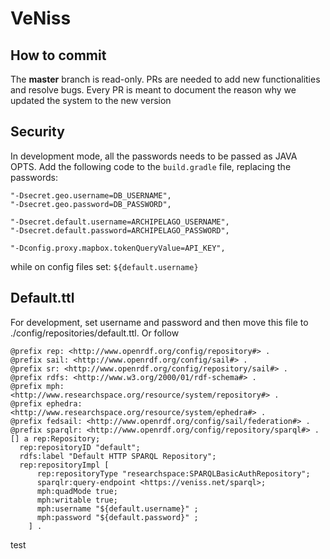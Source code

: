 # VeNiss

## How to commit

The **master** branch is read-only. PRs are needed to add new functionalities and resolve bugs. Every PR is meant to document the reason why we updated the system to the new version

## Security

In development mode, all the passwords needs to be passed as JAVA OPTS. Add the following code to the `build.gradle` file, replacing the passwords:

```
"-Dsecret.geo.username=DB_USERNAME",
"-Dsecret.geo.password=DB_PASSWORD",

"-Dsecret.default.username=ARCHIPELAGO_USERNAME",
"-Dsecret.default.password=ARCHIPELAGO_PASSWORD",

"-Dconfig.proxy.mapbox.tokenQueryValue=API_KEY",
```

while on config files set: `${default.username}`

## Default.ttl

For development, set username and password and then move this file to ./config/repositories/default.ttl. Or follow

```
@prefix rep: <http://www.openrdf.org/config/repository#> .
@prefix sail: <http://www.openrdf.org/config/sail#> .
@prefix sr: <http://www.openrdf.org/config/repository/sail#> .
@prefix rdfs: <http://www.w3.org/2000/01/rdf-schema#> .
@prefix mph: <http://www.researchspace.org/resource/system/repository#> .
@prefix ephedra: <http://www.researchspace.org/resource/system/ephedra#> .
@prefix fedsail: <http://www.openrdf.org/config/sail/federation#> .
@prefix sparqlr: <http://www.openrdf.org/config/repository/sparql#> .
[] a rep:Repository;
  rep:repositoryID "default";
  rdfs:label "Default HTTP SPARQL Repository";
  rep:repositoryImpl [
      rep:repositoryType "researchspace:SPARQLBasicAuthRepository";
      sparqlr:query-endpoint <https://veniss.net/sparql>;
      mph:quadMode true;
      mph:writable true;
      mph:username "${default.username}" ;
      mph:password "${default.password}" ;
    ] .
```

test